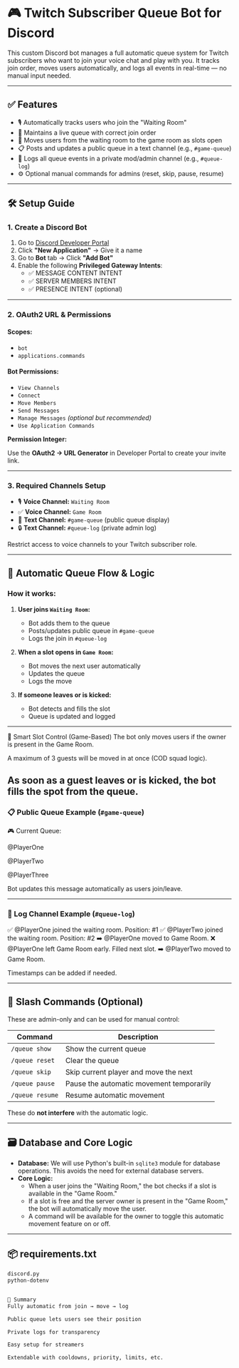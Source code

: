 # 🎮 Twitch Subscriber Queue Bot for Discord

This custom Discord bot manages a full automatic queue system for Twitch subscribers who want to join your voice chat and play with you. It tracks join order, moves users automatically, and logs all events in real-time — no manual input needed.

---

## ✅ Features

- 🎙️ Automatically tracks users who join the "Waiting Room"
- 🔁 Maintains a live queue with correct join order
- 🚀 Moves users from the waiting room to the game room as slots open
- 📋 Posts and updates a public queue in a text channel (e.g., `#game-queue`)
- 📓 Logs all queue events in a private mod/admin channel (e.g., `#queue-log`)
- ⚙️ Optional manual commands for admins (reset, skip, pause, resume)

---

## 🛠 Setup Guide

### 1. Create a Discord Bot

1. Go to [Discord Developer Portal](https://discord.com/developers/applications)
2. Click **"New Application"** → Give it a name
3. Go to **Bot** tab → Click **"Add Bot"**
4. Enable the following **Privileged Gateway Intents**:
   - ✅ MESSAGE CONTENT INTENT
   - ✅ SERVER MEMBERS INTENT
   - ✅ PRESENCE INTENT (optional)

---

### 2. OAuth2 URL & Permissions

#### **Scopes:**
- `bot`
- `applications.commands`

#### **Bot Permissions:**
- `View Channels`
- `Connect`
- `Move Members`
- `Send Messages`
- `Manage Messages` *(optional but recommended)*
- `Use Application Commands`

**Permission Integer:**  


Use the **OAuth2 → URL Generator** in Developer Portal to create your invite link.

---

### 3. Required Channels Setup

- 🎙️ **Voice Channel:** `Waiting Room`
- ✅ **Voice Channel:** `Game Room`
- 📝 **Text Channel:** `#game-queue` (public queue display)
- 🔒 **Text Channel:** `#queue-log` (private admin log)

Restrict access to voice channels to your Twitch subscriber role.

---

## 🔁 Automatic Queue Flow & Logic

### How it works:

1. **User joins `Waiting Room`:**
   - Bot adds them to the queue
   - Posts/updates public queue in `#game-queue`
   - Logs the join in `#queue-log`

2. **When a slot opens in `Game Room`:**
   - Bot moves the next user automatically
   - Updates the queue
   - Logs the move

3. **If someone leaves or is kicked:**
   - Bot detects and fills the slot
   - Queue is updated and logged

---
🔐 Smart Slot Control (Game-Based)
The bot only moves users if the owner is present in the Game Room.

A maximum of 3 guests will be moved in at once (COD squad logic).

As soon as a guest leaves or is kicked, the bot fills the spot from the queue.
---

### 📋 Public Queue Example (`#game-queue`)

🎮 Current Queue:

@PlayerOne

@PlayerTwo

@PlayerThree


Bot updates this message automatically as users join/leave.

---

### 📓 Log Channel Example (`#queue-log`)

✅ @PlayerOne joined the waiting room. Position: #1
✅ @PlayerTwo joined the waiting room. Position: #2
➡️ @PlayerOne moved to Game Room.
❌ @PlayerOne left Game Room early. Filled next slot.
➡️ @PlayerTwo moved to Game Room.



Timestamps can be added if needed.

---

## 🧪 Slash Commands (Optional)

These are admin-only and can be used for manual control:

| Command          | Description                                  |
|------------------|----------------------------------------------|
| `/queue show`    | Show the current queue                       |
| `/queue reset`   | Clear the queue                              |
| `/queue skip`    | Skip current player and move the next        |
| `/queue pause`   | Pause the automatic movement temporarily     |
| `/queue resume`  | Resume automatic movement                    |

These do **not interfere** with the automatic logic.

---

## 🗃️ Database and Core Logic

- **Database:** We will use Python's built-in `sqlite3` module for database operations. This avoids the need for external database servers.
- **Core Logic:**
    - When a user joins the "Waiting Room," the bot checks if a slot is available in the "Game Room."
    - If a slot is free and the server owner is present in the "Game Room," the bot will automatically move the user.
    - A command will be available for the owner to toggle this automatic movement feature on or off.

---

## 📦 requirements.txt

```txt
discord.py
python-dotenv


🚀 Summary
Fully automatic from join → move → log

Public queue lets users see their position

Private logs for transparency

Easy setup for streamers

Extendable with cooldowns, priority, limits, etc.
